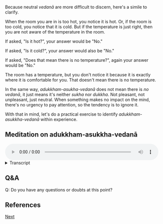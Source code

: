 Because neutral *vedanā* are more difficult to discern, here's a simile to clarify. 

When the room you are in is too hot, you notice it is hot. Or, if the room is too cold, you notice that it is cold. But if the temperature is just right, then you are not aware of the temperature in the room. 

If asked, "Is it hot?", your answer would be "No." 

If asked, "Is it cold?", your answer would also be "No." 

If asked, "Does that mean there is no temperature?", again your answer would be "No." 

The room has a temperature, but you don't notice it because it is exactly where it is comfortable for you. That doesn't mean there is no temperature.

In the same way, *adukkham-asukha-vedanā* does not mean there is *no* *vedanā*, it just means it's neither *sukha* nor *dukkha*. Not pleasant, not unpleasant, just neutral. When something makes no impact on the mind, there's no urgency to pay attention, so the tendency is to ignore it.

With that in mind, let's do a practical exercise to identify *adukkham-asukkha-vedanā* within experience.

## Meditation on adukkham-asukkha-vedanā


<audio controls style="width: 100%; max-width: 600px;">
    <source src="https://github.com/bdhrs/meditation-course-on-the-six-senses/releases/download/audio-assets/05-03-adukkham-asukha-vedana.mp3" type="audio/mpeg">
</audio>



<details>
<summary>Transcript</summary>

This is an exercise to learn to recognize _adukkham-asukha-vedanā_, the neutral feeling tone coming from experience of each of the six senses.

For this exercise, there is no need to get up and walk around, as neutral *vedanā* are available everywhere. They are *by far* the most common type of *vedanā* arising from experience.

What we are focusing on, _adukkham-asukha-vedanā_, is the neutral *vedanā* which occurs with any experience — the **neither-pleasant-nor-unpleasant** quality of the experience itself. It comes so fast that it seems to be packaged together with the experience. It is immediate, experienceable, requires no thought or artificial analysis.

---
## Eye

Let's pay attention to _adukkham-asukha-vedanā_ resulting from seeing.

Take a look around you and notice anything that you see that is neither pleasant nor unpleasant, something that the sight of gives you no strong feeling either way.

Look around. You might see a wall, the floor, the ceiling, a door, a windowpane, usual everyday objects, a shoe, a stone, a plant, some grass, a power line, a piece of plastic, a stick, etc.

Find anything that, from the sight of it, gives you no pleasant or unpleasant feeling.

---
The neutral tone of seeing is very simple, it's something that we experience thousands of times a day. It is *by far* the most common types of response to experience. But it is very subtle—even more subtle than pleasant or unpleasant *vedanā*—and because it is so subtle, the tendency is to ignore it completely.

Normally we are focused on the objects of seeing. Now we're specifically zooming in and focusing on the _neutral tone_ which occurs when seeing — not the sight itself.

As you recognize the neutral tone, note to yourself, _adukkham-asukha-vedanā_, or _neva_, or neither, or neutral, whatever language is natural for you.

Once you have identified the _adukkham-asukha-vedanā_ from this sight, move on. Find another sight which gives the same neutral tone when seen.

Learn to identify this neutral tone that arises from seeing a sight.

---
## Ear

Now we're going to pay attention to _adukkham-asukha-vedanā_ resulting from hearing.

Listen carefully to every sound. Notice anything that you hear that is neither pleasant nor unpleasant, something that the sound of gives you no particular feeling.

Listen around. You might hear crickets, footsteps, a door closing, wind, passing traffic, distant voices, birds chirping, the hum of an appliance, an overhead fan, normal everyday sounds.

Find anything that, from the sound of it, gives you no pleasant or unpleasant feeling.

---

The neutral tone of hearing is very simple, it's something that we experience thousands of times a day. It is *by far* the most common types of response to experience. But it is very subtle—even more subtle than pleasant or unpleasant *vedanā*—and because it is so subtle, the tendency is to ignore it completely.

Normally we are focused on the objects of hearing. Now we're specifically zooming in and focusing on the _neutral tone_ which occurs when hearing.

As you recognize the neutral tone, note to yourself, _adukkham-asukha-vedanā_, or _neva_, or neither, or neutral, whatever language is natural for you.

Once you have identified the _adukkham-asukha-vedanā_ from this sound, move on. Find another sound which gives the same neutral tone when heard.

Learn to identify this neutral tone that arises from hearing a sound.

---
## Nose

Now we're going to pay attention to _adukkham-asukha-vedanā_ resulting from smelling.

Notice anything that you smell that is neither pleasant nor unpleasant, something that the smell of gives you no significant feeling.

Sniff around. You might smell your own skin, the smell of your own breath in the nostrils, the air in your room, paper or fabrics, etc.

Find anything that, from the smell of it, gives you no pleasant or unpleasant feeling.

---

The neutral tone of smelling is very simple, it's something that we experience thousands of times a day. It is *by far* the most common types of response to experience. But it is very subtle—even more subtle than pleasant or unpleasant *vedanā*—and because it is so subtle, the tendency is to ignore it completely.

Normally we are focused on the objects of smelling. Now we're specifically zooming in and focusing on the _neutral tone_ that comes from smelling — not the smell itself.

As you recognize the neutral tone, note to yourself, _adukkham-asukha-vedanā_, or _neva_, or neither, or neutral, whatever language is natural for you.

Once you have identified the _adukkham-asukha-vedanā_ from this smell, move on. Find another odour which gives the same neutral tone when smelled.

Learn to identify this neutral tone that arises from smelling a scent.

---
## Tongue

Now we're going to pay attention to _adukkham-asukha-vedanā_ resulting from taste.

Notice anything that you taste that is neither pleasant nor unpleasant, something that gives you no significant feeling.

Find something to taste — anything that gives no strong flavour, no sense of enjoyment or disgust. The taste of your mouth right now, plain rice, plain water, any food that you find neither tasty nor unpleasant.

Find anything that, from the taste of it, gives you no pleasant or unpleasant feeling.

---

The neutral tone of tasting is very simple, it's something that we experience thousands of times a day. It is *by far* the most common types of response to experience. But it is very subtle—even more subtle than pleasant or unpleasant *vedanā*—and because it is so subtle, the tendency is to ignore it completely.

Normally we are focused on the objects of tasting. Now we're specifically zooming in and focusing on the _neutral tone_ which occurs when tasting — not the taste itself.

As you recognize the neutral tone, note to yourself, _adukkham-asukha-vedanā_, or _neva_, or neither, or neutral, whatever language is natural for you.

Once you have identified the _adukkham-asukha-vedanā_ from this taste, move on. Find another flavour which gives the same neutral tone when tasted.

Learn to identify this neutral tone that arises from tasting a flavour.

---
## Body

Now we're going to pay attention to _adukkham-asukha-vedanā_ resulting from physical experience.

The body is always full of **neutral sensations**.

Notice any physical sensation that you feel that is neither pleasant nor unpleasant, something that the sensation of gives you **no significant feeling**.

It might be the feeling of your clothes resting on your skin, the contact of your foot with the ground, the air touching your arms, room temperature, the feeling of walking, standing, sitting, lying, the weight of your limbs, the position of your tongue, the breath at your nostrils, etc.

Find anything that, from the physical sensation of it, gives you no pleasant or unpleasant feeling.

---

The neutral tone of physical sensation is very simple, it's something that we experience thousands of times a day. It is *by far* the most common types of response to experience. But it is very subtle—even more subtle than pleasant or unpleasant *vedanā*—and because it is so subtle, the tendency is to ignore it completely.

Normally we are focused on the objects of physical sensation. Now we're specifically zooming in and focusing on the _neutral tone_ which occurs when feeling a sensation — not the sensation itself.

As you recognize the neutral tone, note to yourself, _adukkham-asukha-vedanā_, or _neva_, or neither, or neutral, whatever language is natural for you.

Once you have identified the _adukkham-asukha-vedanā_ from this physical sensation, move on. Find another sensation which gives the same neutral tone when felt.

Learn to identify this neutral tone that arises from feeling a physical sensation.

---
## Mind

Now we're going to pay attention to _adukkham-asukha-vedanā_ resulting from mental experience.

Notice anything in the mind that is neither pleasant nor unpleasant, something that the thought of gives you no significant feeling.

If there is no obvious neutral sensation in the mind, then gently bring one up. Think of a fact, whats the capital of your country, a task you’ve already completed, a neutral conversation, the number twenty seven, a generic object, a memory with no emotive content, etc.

There are so many mental experiences that result in _adukkham-asukha-vedanā_.

Find anything that, from the thought of it, gives you no pleasant or unpleasant feeling.

---

The neutral tone of mental experience is very simple, it's something that we experience thousands of times a day. It is *by far* the most common types of response to experience. But it is very subtle—even more subtle than pleasant or unpleasant *vedanā*—and because it is so subtle, the tendency is to ignore it completely.

Normally we are focused on the mood, thought or story in our mind. Now we're specifically zooming in and focusing on the _neutral tone_ which occurs when knowing — not the mood or thought itself.

As you recognize the neutral tone, note to yourself, _adukkham-asukha-vedanā_, or _neva_, or neither, or neutral, whatever language is natural for you.

Once you have identified the _adukkham-asukha-vedanā_ from this mental experience, move on. Find another thought which gives the same neutral tone.

Learn to identify this neutral tone that arises from knowing a mental experience.

---
## Open Awareness

Now we're going to come back to open awareness, and pay attention to _adukkham-asukha-vedanā_ resulting from _any_ experience.

Know whatever is happening in the six sense fields right here, right now.

Find anything that, from the experience of it, gives you no pleasant or unpleasant feeling.

---

The neutral tone of experience is very simple, it's something that we experience thousands of times a day. It is *by far* the most common types of response to experience. But it is very subtle—even more subtle than pleasant or unpleasant *vedanā*—and because it is so subtle, the tendency is to ignore it completely.

Normally we are focused on the objects of experience. Now we're specifically zooming in and focusing on the _neutral tone_ which occurs when experiencing — not the experience itself.

As you recognize the neutral tone, note to yourself, _adukkham-asukha-vedanā_, or _neva_, or neither, or neutral, whatever language is natural for you.

Once you have identified the _adukkham-asukha-vedanā_ from this experience, move on. Find another experience which gives the same neutral tone when experienced.

Learn to identify this neutral tone that arises from experience.

---

Spend some time noticing the neutral tone that comes from any six sense experience — the absence of attraction or aversion, the flatness, the ordinariness of something happening.

The Pāḷi for this is _adukkham-asukha-vedanā_, neutral *vedanā*.

Learn to identify this as it is happening.

</details>

## Q&A

Q: Do you have any questions or doubts at this point?

## References



<a href="5.4. Three Types of Vedanā.html">Next</a>


